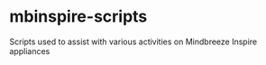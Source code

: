 # mbinspire-scripts
Scripts used to assist with various activities on Mindbreeze Inspire appliances
